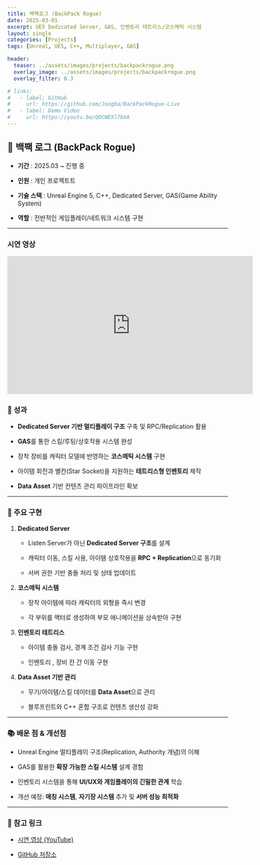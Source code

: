 ```yaml
---
title: 백팩로그 (BackPack Rogue)
date: 2025-03-01
excerpt: UE5 Dedicated Server, GAS, 인벤토리 테트리스/코스메틱 시스템
layout: single
categories: [Projects]
tags: [Unreal, UE5, C++, Multiplayer, GAS]

header:
  teaser: ../assets/images/projects/backpackrogue.png
  overlay_image: ../assets/images/projects/backpackrogue.png
  overlay_filter: 0.3

# links:
#   - label: GitHub
#     url: https://github.com/Joogba/BackPackRogue-Live
#   - label: Demo Video
#     url: https://youtu.be/QOCWEXl7bXA
---
```



## 🎒 백팩 로그 (BackPack Rogue)

- **기간** : 2025.03 ~ 진행 중
    
- **인원** : 개인 프로젝트트
    
- **기술 스택** : Unreal Engine 5, C++, Dedicated Server, GAS(Game Ability System)
    
- **역할** : 전반적인 게임플레이/네트워크 시스템 구현
    

---

### 시연 영상

<iframe width="560" height="315" src="https://www.youtube.com/embed/QOCWEXl7bXA" frameborder="0" allowfullscreen></iframe>

### 🎯 성과

- **Dedicated Server 기반 멀티플레이 구조** 구축 및 RPC/Replication 활용
    
- **GAS**를 통한 스킬/루팅/상호작용 시스템 완성
    
- 장착 장비를 캐릭터 모델에 반영하는 **코스메틱 시스템** 구현
    
- 아이템 회전과 별칸(Star Socket)을 지원하는 **테트리스형 인벤토리** 제작
    
- **Data Asset** 기반 컨텐츠 관리 파이프라인 확보
    

---

### 🔑 주요 구현

1. **Dedicated Server**
    
    - Listen Server가 아닌 **Dedicated Server 구조**를 설계
        
    - 캐릭터 이동, 스킬 사용, 아이템 상호작용을 **RPC + Replication**으로 동기화
        
    - 서버 권한 기반 충돌 처리 및 상태 업데이트
        
2. **코스메틱 시스템**
    
    - 장착 아이템에 따라 캐릭터의 외형을 즉시 변경
        
    - 각 부위를 액터로 생성하여 부모 애니메이션을 상속받아 구현
        
3. **인벤토리 테트리스**
        
    - 아이템 충돌 검사, 경계 조건 검사 기능 구현
		
	- 인벤토리 , 장비 칸 간 이동 구현
        
4. **Data Asset 기반 관리**
    
    - 무기/아이템/스킬 데이터를 **Data Asset**으로 관리
        
    - 블루프린트와 C++ 혼합 구조로 컨텐츠 생산성 강화
        

---

### 📚 배운 점 & 개선점

- Unreal Engine 멀티플레이 구조(Replication, Authority 개념)의 이해
    
- GAS를 활용한 **확장 가능한 스킬 시스템** 설계 경험
    
- 인벤토리 시스템을 통해 **UI/UX와 게임플레이의 긴밀한 관계** 학습
    
- 개선 예정: **매칭 시스템**, **자기장 시스템** 추가 및 **서버 성능 최적화**
    

---

### 🔗 참고 링크

- [시연 영상 (YouTube)](https://youtu.be/QOCWEXl7bXA)
    
- [GitHub 저장소](https://github.com/Joogba/BackPackRogue-Live)